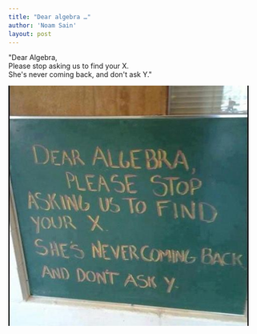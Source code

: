 ```yaml
---
title: "Dear algebra …"
author: 'Noam Sain'
layout: post
---
```


"Dear Algebra,<br>
Please stop asking us to find your X.<br>
She's never coming back, and don't ask Y."

![Dear algebra](/assets/2022/2022-10-funny02.jpg "Dear algebra")
